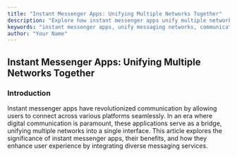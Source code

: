 ```yaml
---
title: "Instant Messenger Apps: Unifying Multiple Networks Together"
description: "Explore how instant messenger apps unify multiple networks, enhancing communication and productivity."
keywords: "instant messenger apps, unify messaging networks, communication tools"
author: "Your Name"
---
```


## Instant Messenger Apps: Unifying Multiple Networks Together

### Introduction
Instant messenger apps have revolutionized communication by allowing users to connect across various platforms seamlessly. In an era where digital communication is paramount, these applications serve as a bridge, unifying multiple networks into a single interface. This article explores the significance of instant messenger apps, their benefits, and how they enhance user experience by integrating diverse messaging services.
